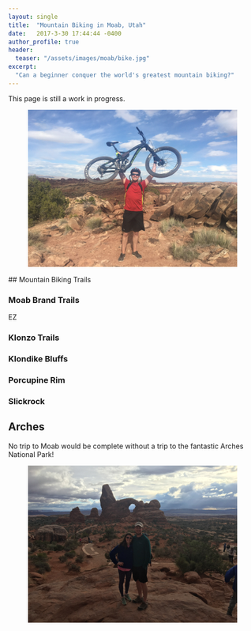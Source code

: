 ```yaml
---
layout: single
title:  "Mountain Biking in Moab, Utah"
date:   2017-3-30 17:44:44 -0400
author_profile: true
header:
  teaser: "/assets/images/moab/bike.jpg"
excerpt:
  "Can a beginner conquer the world's greatest mountain biking?"
---
```

This page is still a work in progress.
<figure>
<a href="/assets/images/moab/bike.jpg"><img src="/assets/images/moab/bike.jpg"></a>
</figure>
## Mountain Biking Trails

### Moab Brand Trails
EZ

### Klonzo Trails

### Klondike Bluffs

### Porcupine Rim

### Slickrock

## Arches
No trip to Moab would be complete without a trip to the fantastic Arches National Park!
<figure>
<a href="/assets/images/moab/arches.jpg"><img src="/assets/images/moab/arches.jpg"></a>
</figure>

